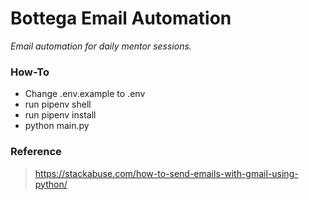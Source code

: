 # Bottega Email Automation
*Email automation for daily mentor sessions.*
### How-To
+ Change .env.example to .env
+ run pipenv shell
+ run pipenv install
+ python main.py
   
### Reference
> https://stackabuse.com/how-to-send-emails-with-gmail-using-python/
